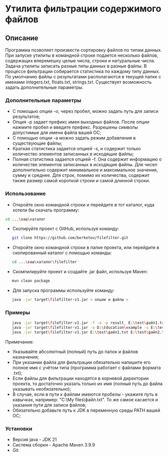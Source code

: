# Утилита фильтрации содержимого файлов

## Описание
Программа позволяет произвести сортировку файлов по типам данных. При запуске утилиты в командной строке подается несколько файлов, содержащих вперемешку целые числа, строки и натуральные числа. Задача утилиты записать разные типы данных в разные файлы. В процессе фильтрации собирается статистика по каждому типу данных. По умолчанию файлы с результатами располагаются в текущей папке с именами integers.txt, floats.txt, strings.txt. Существует возможность задать дополнительные параметры.

### Дополнительные параметры
* С помощью опции -o, через пробел, можно задать путь для записи результатов;
* Опция -p задает префикс имен выходных файлов. После опции нажмите пробел и введите префикс. Разрешены символы допустимые для имени файла вашей ОС;
* С помощью опции -a можно задать режим добавления в существующие файлы;
* Краткая статистика задается опцией -s, и содержит только количество элементов записанных в исходящие файлы;
* Полная статистика задается опцией -f. Она содержит информацию о количестве элементов записанных в исходящие файлы. Для чисел дополнительно содержит минимальное и максимальное значения, сумму и среднее. Для строк, помимо их количества, содержит также размер самой короткой строки и самой длинной строки.

### Использование 

* Откройте окно командной строки и перейдите в тот каталог, куда хотели бы скачать программу:
```bash 
cd ...\ваш\каталог
```
* Скопируйте проект с GitHub, используя команду:
```bash 
   git clone https://github.com/berketov/filefilter.git
```
* Откройте окно командной строки в папке проекта, или перейдите в скопированный каталог с помощью команды:
```bash
   cd ...\ваш\каталог\filefilter
```
* Скомпилируйте проект и создайте .jar файл, используя Maven:
```bash
   mvn clean package
```
* Для запуска программы используйте команду:
```bash
   java -jar target\filefilter-v1.jar < опции и файлы >
```    
### Примеры
```bash
   java -jar target\filefilter-v1.jar -f -a -p result_ E:\test\файл1.txt
   java -jar target\filefilter-v1.jar -o D:\Education\example -s E:\test\файл2.txt E:\test\файл3.txt 
   java -jar target\filefilter-v1.jar E:\test\файл1.txt E:\test\файл2.txt
```
Примечание:

- Указывайте абсолютный (полный) путь до папок и файлов назначения;
- При указании файла для фильтрации обязательно напишите его полное имя с учётом типа (программа работает с файлами формата .txt);
- Если файлы для фильтрации находятся в корневой директории проекта, то достаточно указать только их имя (полный путь до файла указывать необязательно);
- В случае, если в пути к файлам имеются пробелы - укажите путь в кавычках, например: "C:\My files\файл.txt". То же самое касается и указания пути для записи файлов;
- Обязательно добавьте путь к JDK в переменную среды PATH вашей ОС;

### Установки

- Версия java - JDK 21
- Система сборки - Apache Maven 3.9.9
- Git
